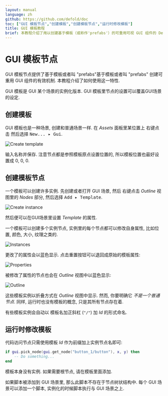 ```yaml
---
layout: manual
language: zh
github: https://github.com/defold/doc
toc: ["GUI 模板节点","创建模板","创建模板节点","运行时修改模板"]
title: GUI 模板教程
brief: 本教程介绍了用以创建基于模板（或称作'prefabs'）的可重用可视 GUI 组件的 Defold GUI 模板系统.
---
```


# GUI 模板节点

GUI 模板节点提供了基于模板或者叫 "prefabs"基于模板或者叫 "prefabs" 创建可重用 GUI 组件的有效机制. 本教程介绍了如何使用这一特性.

GUI 模板是 GUI 某个场景的实例化版本. GUI 模板里节点的设置可以覆盖GUI场景的设定.

## 创建模板

GUI 模板也是一种场景, 创建和普通场景一样. 在 *Assets* 面板里某位置上 <kbd>右键点击</kbd> 然后选择 <kbd>New... ▸ Gui</kbd>.

![Create template](/manuals/images/gui-templates/create.png)

输入名称并保存. 注意节点都是参照模板原点设置位置的, 所以模板位置也最好设置成 0, 0, 0.

## 创建模板节点

一个模板可以创建许多实例. 先创建或者打开 GUI 场景, 然后 <kbd>右键点击</kbd> *Outline* 视图里的 *Nodes* 部分, 然后选择 <kbd>Add ▸ Template</kbd>.

![Create instance](/manuals/images/gui-templates/create_instance.png)

然后便可以在GUI场景里设置 *Template* 的属性.

一个模板可以创建多个实例节点, 实例里的每个节点都可以修改自身属性, 比如位置,  颜色, 大小, 纹理之类的.

![Instances](/manuals/images/gui-templates/instances.png)

更改了的属性会以蓝色显示. 点击重置按钮可以退回成原始的模板属性:

![Properties](/manuals/images/gui-templates/properties.png)

被修改了属性的节点也会在 *Outline* 视图中以蓝色显示:

![Outline](/manuals/images/gui-templates/outline.png)

这些模板实例以折叠方式在 *Outline* 视图中显示. 然而, 你要明确它 *不是一个普通节点*. 同样, 运行时也没有模板的概念, 只是其所有节点存在着.

有些模板实例会自动以 模板名加正斜杠 (`"/"`) 加 *Id* 的形式命名.

## 运行时修改模板

代码访问节点只需使用模板 *Id* 作为前缀加上实例节点名即可:

```lua
if gui.pick_node(gui.get_node("button_1/button"), x, y) then
    -- Do something...
end
```

模板本身没有实例. 如果需要根节点, 请在模板里面添加.

如果脚本被添加到 GUI 场景里, 那么此脚本不存在于节点树状结构中. 每个 GUI 场景可以添加一个脚本, 实例化的时候脚本执行与 GUI 场景之上.
